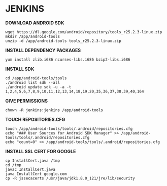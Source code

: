 JENKINS
=======

**DOWNLOAD ANDROID SDK**
```
wget https://dl.google.com/android/repository/tools_r25.2.3-linux.zip
mkdir /app/android-tools
unzip -d /app/android-tools tools_r25.2.3-linux.zip
```

**INSTALL DEPENDENCY PACKAGES**
```
yum install zlib.i686 ncurses-libs.i686 bzip2-libs.i686
```

**INSTALL SDK**
```
cd /app/android-tools/tools
./android list sdk --all
./android update sdk -u -a -t 1,2,4,5,6,7,8,9,10,11,12,13,14,18,19,20,35,36,37,38,39,40,164
```

**GIVE PERMISSIONS**
```
chown -R jenkins:jenkins /app/android-tools
```

**TOUCH REPOSITORIES.CFG**
```
touch /app/android-tools/tools/.android/repositories.cfg
echo "### User Sources for Android SDK Manager" >> /app/android-tools/tools/.android/repositories.cfg
echo "count=0" >> /app/android-tools/tools/.android/repositories.cfg
```

**INSTALL SSL CERT FOR GOOGLE**
```
cp InstallCert.java /tmp
cd /tmp
javac InstallCert.java
java InstallCert google.com
cp -R jssecacerts /usr/java/jdk1.8.0_121/jre/lib/security
```


